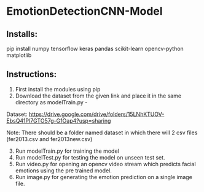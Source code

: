 # EmotionDetectionCNN-Model

## Installs:
pip install numpy tensorflow keras pandas scikit-learn opencv-python matplotlib

## Instructions:
1) First install the modules using pip
2) Download the dataset from the given link and place it in the same directory as modelTrain.py -

Dataset: https://drive.google.com/drive/folders/15LNhKTUOV-EbsQ41Pl7GTO57g-G1Oap4?usp=sharing

Note: There should be a folder named dataset in which there will 2 csv files (fer2013.csv and fer2013new.csv)

3) Run modelTrain.py for training the model
4) Run modelTest.py for testing the model on unseen test set.
5) Run video.py for opening an opencv video stream which predicts facial emotions using the pre trained model.
6) Run image.py for generating the emotion prediction on a single image file.
   
